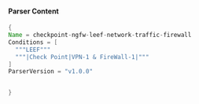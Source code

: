 #### Parser Content
```Java
{
Name = checkpoint-ngfw-leef-network-traffic-firewall
Conditions = [
  """LEEF"""
  """|Check Point|VPN-1 & FireWall-1|"""
]
ParserVersion = "v1.0.0"


}
```